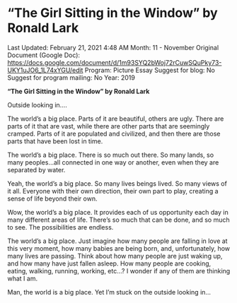 # “The Girl Sitting in the Window” by Ronald Lark

Last Updated: February 21, 2021 4:48 AM
Month: 11 - November
Original Document (Google Doc): https://docs.google.com/document/d/1m93SYQ2bWoj72rCuwSQuPky73-UKY1uJO6_1L74xYGU/edit
Program: Picture Essay
Suggest for blog: No
Suggest for program mailing: No
Year: 2019

**“The Girl Sitting in the Window” by Ronald Lark**

Outside looking in….

The world’s a big place. Parts of it are beautiful, others are ugly. There are parts of it that are vast, while there are other parts that are seemingly cramped. Parts of it are populated and civilized, and then there are those parts that have been lost in time.

The world’s a big place. There is so much out there. So many lands, so many peoples…all connected in one way or another, even when they are separated by water.

Yeah, the world’s a big place. So many lives beings lived. So many views of it all. Everyone with their own direction, their own part to play, creating a sense of life beyond their own.

Wow, the world’s a big place. It provides each of us opportunity each day in many different areas of life. There’s so much that can be done, and so much to see. The possibilities are endless.

The world’s a big place. Just imagine how many people are falling in love at this very moment, how many babies are being born, and, unfortunately, how many lives are passing. Think about how many people are just waking up, and how many have just fallen asleep. How many people are cooking, eating, walking, running, working, etc…? I wonder if any of them are thinking what I am.

Man, the world is a big place. Yet I’m stuck on the outside looking in...